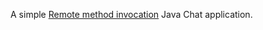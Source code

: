 A simple [ Remote method invocation](https://docs.oracle.com/javase/8/docs/technotes/guides/rmi/) Java Chat application.
